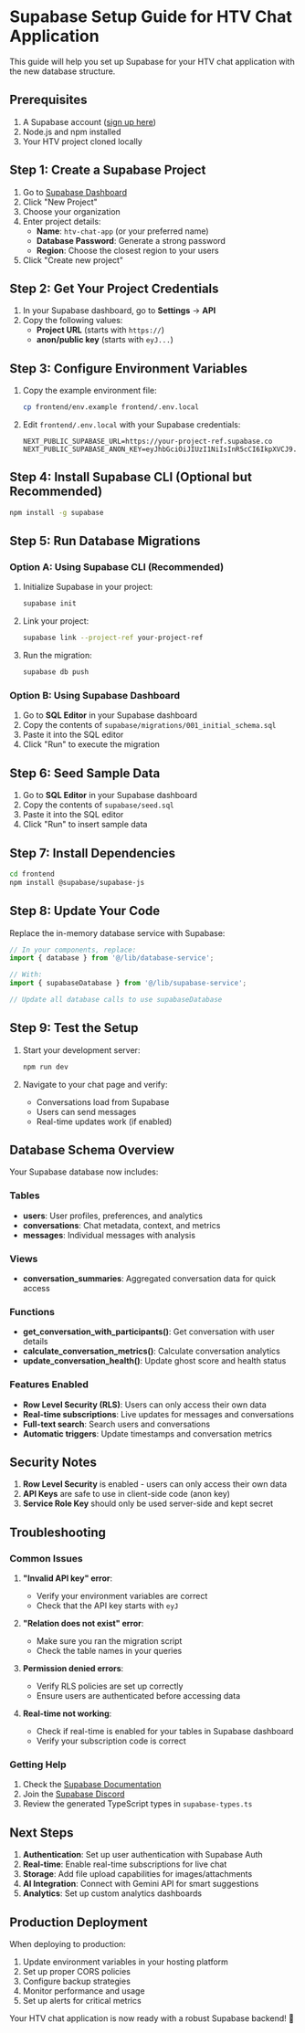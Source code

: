 # Supabase Setup Guide for HTV Chat Application

This guide will help you set up Supabase for your HTV chat application with the new database structure.

## Prerequisites

1. A Supabase account ([sign up here](https://supabase.com))
2. Node.js and npm installed
3. Your HTV project cloned locally

## Step 1: Create a Supabase Project

1. Go to [Supabase Dashboard](https://app.supabase.com)
2. Click "New Project"
3. Choose your organization
4. Enter project details:
   - **Name**: `htv-chat-app` (or your preferred name)
   - **Database Password**: Generate a strong password
   - **Region**: Choose the closest region to your users
5. Click "Create new project"

## Step 2: Get Your Project Credentials

1. In your Supabase dashboard, go to **Settings** → **API**
2. Copy the following values:
   - **Project URL** (starts with `https://`)
   - **anon/public key** (starts with `eyJ...`)

## Step 3: Configure Environment Variables

1. Copy the example environment file:
   ```bash
   cp frontend/env.example frontend/.env.local
   ```

2. Edit `frontend/.env.local` with your Supabase credentials:
   ```env
   NEXT_PUBLIC_SUPABASE_URL=https://your-project-ref.supabase.co
   NEXT_PUBLIC_SUPABASE_ANON_KEY=eyJhbGciOiJIUzI1NiIsInR5cCI6IkpXVCJ9...
   ```

## Step 4: Install Supabase CLI (Optional but Recommended)

```bash
npm install -g supabase
```

## Step 5: Run Database Migrations

### Option A: Using Supabase CLI (Recommended)

1. Initialize Supabase in your project:
   ```bash
   supabase init
   ```

2. Link your project:
   ```bash
   supabase link --project-ref your-project-ref
   ```

3. Run the migration:
   ```bash
   supabase db push
   ```

### Option B: Using Supabase Dashboard

1. Go to **SQL Editor** in your Supabase dashboard
2. Copy the contents of `supabase/migrations/001_initial_schema.sql`
3. Paste it into the SQL editor
4. Click "Run" to execute the migration

## Step 6: Seed Sample Data

1. Go to **SQL Editor** in your Supabase dashboard
2. Copy the contents of `supabase/seed.sql`
3. Paste it into the SQL editor
4. Click "Run" to insert sample data

## Step 7: Install Dependencies

```bash
cd frontend
npm install @supabase/supabase-js
```

## Step 8: Update Your Code

Replace the in-memory database service with Supabase:

```typescript
// In your components, replace:
import { database } from '@/lib/database-service';

// With:
import { supabaseDatabase } from '@/lib/supabase-service';

// Update all database calls to use supabaseDatabase
```

## Step 9: Test the Setup

1. Start your development server:
   ```bash
   npm run dev
   ```

2. Navigate to your chat page and verify:
   - Conversations load from Supabase
   - Users can send messages
   - Real-time updates work (if enabled)

## Database Schema Overview

Your Supabase database now includes:

### Tables
- **users**: User profiles, preferences, and analytics
- **conversations**: Chat metadata, context, and metrics
- **messages**: Individual messages with analysis

### Views
- **conversation_summaries**: Aggregated conversation data for quick access

### Functions
- **get_conversation_with_participants()**: Get conversation with user details
- **calculate_conversation_metrics()**: Calculate conversation analytics
- **update_conversation_health()**: Update ghost score and health status

### Features Enabled
- **Row Level Security (RLS)**: Users can only access their own data
- **Real-time subscriptions**: Live updates for messages and conversations
- **Full-text search**: Search users and conversations
- **Automatic triggers**: Update timestamps and conversation metrics

## Security Notes

1. **Row Level Security** is enabled - users can only access their own data
2. **API Keys** are safe to use in client-side code (anon key)
3. **Service Role Key** should only be used server-side and kept secret

## Troubleshooting

### Common Issues

1. **"Invalid API key" error**:
   - Verify your environment variables are correct
   - Check that the API key starts with `eyJ`

2. **"Relation does not exist" error**:
   - Make sure you ran the migration script
   - Check the table names in your queries

3. **Permission denied errors**:
   - Verify RLS policies are set up correctly
   - Ensure users are authenticated before accessing data

4. **Real-time not working**:
   - Check if real-time is enabled for your tables in Supabase dashboard
   - Verify your subscription code is correct

### Getting Help

1. Check the [Supabase Documentation](https://supabase.com/docs)
2. Join the [Supabase Discord](https://discord.supabase.com)
3. Review the generated TypeScript types in `supabase-types.ts`

## Next Steps

1. **Authentication**: Set up user authentication with Supabase Auth
2. **Real-time**: Enable real-time subscriptions for live chat
3. **Storage**: Add file upload capabilities for images/attachments
4. **AI Integration**: Connect with Gemini API for smart suggestions
5. **Analytics**: Set up custom analytics dashboards

## Production Deployment

When deploying to production:

1. Update environment variables in your hosting platform
2. Set up proper CORS policies
3. Configure backup strategies
4. Monitor performance and usage
5. Set up alerts for critical metrics

Your HTV chat application is now ready with a robust Supabase backend! 🚀
